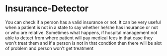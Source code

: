 # Insurance-Detector
You can check if a person has a valid insurance or not. It can be very useful when a patient is not in a state to say whether he/she has insurance or not or who are relative. Sometimes what happens, if hospital management not able to detect from where patient will pay medical fees in that case they won't treat them and if a person is not in that condtion then there will be alot of problem and person won't get treatment
